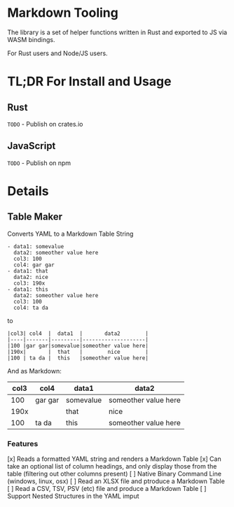 # Markdown Tooling

The library is a set of helper functions written in Rust and exported to JS via WASM bindings.

For Rust users and Node/JS users.

# TL;DR For Install and Usage

## Rust

`TODO` - Publish on crates.io

## JavaScript

`TODO` - Publish on npm

# Details

## Table Maker

Converts YAML to a Markdown Table String
```
- data1: somevalue
  data2: someother value here
  col3: 100 
  col4: gar gar
- data1: that
  data2: nice
  col3: 190x 
- data1: this
  data2: someother value here
  col3: 100 
  col4: ta da
```

to 

```
|col3| col4  |  data1  |       data2        |
|----|-------|---------|--------------------|
|100 |gar gar|somevalue|someother value here|
|190x|       |  that   |        nice        |
|100 | ta da |  this   |someother value here|

```

And as Markdown:

|col3| col4  |  data1  |       data2        |
|----|-------|---------|--------------------|
|100 |gar gar|somevalue|someother value here|
|190x|       |  that   |        nice        |
|100 | ta da |  this   |someother value here|


### Features

[x] Reads a formatted YAML string and renders a Markdown Table
[x] Can take an optional list of column headings, and only display those from the table (filtering out other columns present)
[ ] Native Binary Command Line (windows, linux, osx)
[ ] Read an XLSX file and ptroduce a Markdown Table
[ ] Read a CSV, TSV, PSV (etc) file and produce a Markdown Table
[ ] Support Nested Structures in the YAML imput


